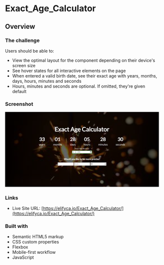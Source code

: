 # Exact_Age_Calculator

## Overview

### The challenge

Users should be able to:

- View the optimal layout for the component depending on their device's screen size
- See hover states for all interactive elements on the page
- When entered a valid birth date, see their exact age with years, months, days, hours, minutes and seconds
- Hours, minutes and seconds are optional. If omitted, they're given default


### Screenshot

![./screenshot.png](./img/screenshot.png)

### Links

- Live Site URL: [https://elifyca.io/Exact_Age_Calculator/](https://elifyca.io/Exact_Age_Calculator/)

### Built with

- Semantic HTML5 markup
- CSS custom properties
- Flexbox
- Mobile-first workflow
- JavaScript

